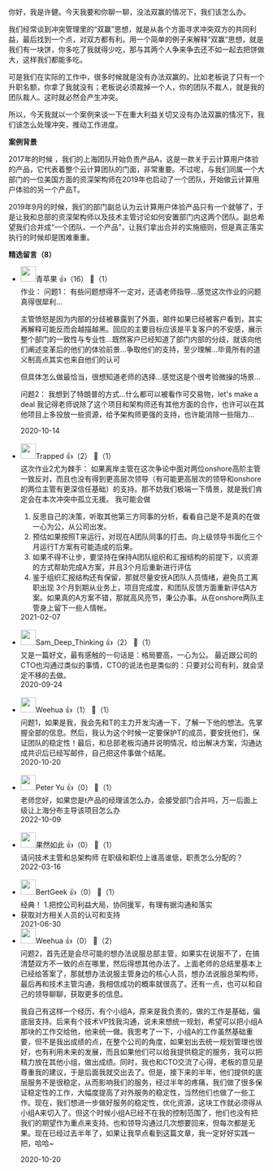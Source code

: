 你好，我是许健。今天我要和你聊一聊，没法双赢的情况下，我们该怎么办。

我们经常谈到冲突管理里的“双赢”思想，就是从各个方面寻求冲突双方的共同利益，最后找到一个点，对双方都有利。用一个简单的例子来解释“双赢”思想，就是我们有一块饼，你多吃了我就得少吃，那与其两个人争来争去还不如一起去把饼做大，这样我们都能多吃。

可是我们在实际的工作中，很多时候就是没有办法双赢的。比如老板说了只有一个升职名额，你拿了我就没有；老板说必须裁掉一个人，你的团队不裁人，就是我的团队裁人。这时就必然会产生冲突。

所以，今天我就以一个案例来谈一下在重大利益关切又没有办法双赢的情况下，我们该怎么处理冲突，推动工作进度。

**案例背景**

2017年的时候 ，我们的上海团队开始负责产品A，这是一款关于云计算用户体验的产品，它代表着整个云计算团队的门面，非常重要。不过呢，与我们同属一个大部门的一位美国方面的资深架构师在2019年也启动了一个团队，开始做云计算用户体验的另一个产品T。

2019年9月的时候，我们的部门副总认为云计算用户体验产品只有一个就够了，于是让我和总部的资深架构师以及技术主管讨论如何安置部门内这两个团队。副总希望我们合并成“一个团队、一个产品”，让我们拿出合并的实施细则，但是真正落实执行的时候却是困难重重。
<div><strong>精选留言（8）</strong></div><ul>
<li><img src="https://static001.geekbang.org/account/avatar/00/1f/64/eb/732e9707.jpg" width="30px"><span>青苹果</span> 👍（16） 💬（1）<div>作业：
问题1：
有些问题想得不一定对，还请老师指导…感觉这次作业的问题真得很犀利…

主管愤怒是因为内部的分歧被暴露到了外面，邮件如果已经被客户看到，其实再解释可能反而会越描越黑。回应的主要目标应该是平复客户的不安感，展示整个部门的一致性与专业性…既然客户已经知道了部门内部的分歧，就该向他们阐述变革后的他们的体验前景…争取他们的支持，至少理解…毕竟所有的道义制高点其实也来自他们的认可

但具体怎么做最恰当，很想知道老师的选择…感觉这是个很考验微操的场景…

问题2：
我想到了特朗普的方式…什么都可以被看作可交易物，let&#39;s make a deal 我记得老师说除了这个项目和架构师还有其他方面的合作，也许可以在其他项目上多投放一些资源，给予架构师更强的支持，也许能消除一些阻力…</div>2020-10-14</li><br/><li><img src="https://static001.geekbang.org/account/avatar/00/23/18/12/b419c29c.jpg" width="30px"><span>Trapped</span> 👍（2） 💬（1）<div>这次作业2尤为棘手：
如果离岸主管在这次争论中面对两位onshore高阶主管一致反对，而且也没有得到更高层次领导（有可能更高层次的领导和onshore的两位主管有更深信任基础）的支持。那不妨我们极端一下情景，就是我们肯定会在本次冲突中孤立无援。
我可能会做
1. 反思自己的决策，听取其他第三方同事的分析，看看自己是不是真的在做一心为公，从公司出发。
2. 预估如果按照T来运行，对现在A团队同事的打击。向上级领导书面化三个月运行T方案有可能造成的后果。
3. 如果不得不让步，要坚持在保持A团队组织和汇报结构的前提下，以资源的方式帮助完成A方案，并且3个月后重新进行评估
4. 鉴于组织汇报结构还有保留，那就尽量安抚A团队人员情绪，避免员工离职出现
3个月到期从业务上，项目完成度，和团队反馈方面重新评估A方案。如果真的A方案不错，那就高风亮节，秉公办事。从在onshore两队主管身上留下一些人情帐。</div>2021-02-07</li><br/><li><img src="https://static001.geekbang.org/account/avatar/00/0f/46/c0/106d98e7.jpg" width="30px"><span>Sam_Deep_Thinking</span> 👍（2） 💬（1）<div>又是一篇好文，最有感触的一句话是：格局要高，一心为公。
最近跟公司的CTO也沟通过类似的事情，CTO的说法也是类似的：只要对公司有利，就会坚定不移的去做。</div>2020-09-24</li><br/><li><img src="https://static001.geekbang.org/account/avatar/00/11/da/e8/d49dfa94.jpg" width="30px"><span>Weehua</span> 👍（1） 💬（1）<div>问题1，如果是我，我会先和T的主力开发沟通一下，了解一下他的想法。先掌握全部的信息。然后，我认为这个时候一定要保护T的成员，要安抚他们，保证团队的稳定性！最后，和总部老板沟通并说明情况，给出解决方案，沟通达成共识后已经写邮件，自己把这件事做个结尾。</div>2020-10-20</li><br/><li><img src="https://static001.geekbang.org/account/avatar/00/10/71/5e/5393a76d.jpg" width="30px"><span>Peter Yu</span> 👍（0） 💬（1）<div>老师您好，如果您是t产品的经理该怎么办，会接受部门合并吗，万一后面上级让上海分布主导该项目怎么办</div>2022-10-09</li><br/><li><img src="https://static001.geekbang.org/account/avatar/00/12/76/93/c78a132a.jpg" width="30px"><span>果然如此</span> 👍（0） 💬（1）<div>请问技术主管和总架构师 在职级和职位上谁高谁低，职责怎么分配的？</div>2022-03-16</li><br/><li><img src="https://static001.geekbang.org/account/avatar/00/16/2a/ff/a9d72102.jpg" width="30px"><span>BertGeek</span> 👍（0） 💬（1）<div>经典！
1.把控公司利益大局，协同援军，有理有据沟通和落实
2. 获取对方相关人员的认可和支持
</div>2021-06-30</li><br/><li><img src="https://static001.geekbang.org/account/avatar/00/11/da/e8/d49dfa94.jpg" width="30px"><span>Weehua</span> 👍（0） 💬（2）<div>问题2，首先还是会尽可能的想办法说服总部主管，如果实在说服不了，在搞清楚双方不一致的点在哪里，然后得想其他办法了。上面老师的总结里基本上已经给答案了，那就想办法说服主管身边的核心人员，想办法说服总架构师，最后再和技术主管沟通，我相信成功的概率就很高了。还有一点，也可以和自己的领导聊聊，获取更多的信息。

我自己有这样一个经历，有个小组A，原来是我负责的，做的工作是基础，偏底层支持。后来有个技术VP找我沟通，说未来想统一规划，希望可以把小组A那块的工作交给他，他来统一做。我思考了一下，小组A的工作虽然基础重要，但不是我出成绩的点，在整个公司的角度，如果划出去统一规划管理也很好，也有利用未来的发展，而且如果他们可以给我提供稳定的服务，我可以把精力放在其他小组，做出成绩。同时，我也和CTO交流了心得，老板的意见是尊重我的建议，于是后面我就交出去了。但是，接下来的半年，他们提供的底层服务不是很稳定，从而影响我们的服务，经过半年的疼痛，我们做了很多保证稳定性的工作，大幅度提高了对外服务的稳定性，当然他们也做了一些工作。现在，我们想进一步做好服务的稳定性，优化资源，这块工作就必须得从小组A来切入了。但这个时候小组A已经不在我的控制范围了，他们也没有把我们的期望作为重点来支持。也和领导沟通过几次想要回来，但每次都是无果。现在已经过去半年了，如果让我早点看到这篇文章，我一定好好实践一把，哈哈~</div>2020-10-20</li><br/>
</ul>
